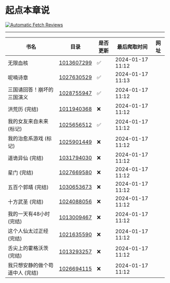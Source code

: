 # 起点本章说
[![Automatic Fetch Reviews](https://github.com/auto-bot-ty/qidian-chapterReview/actions/workflows/fetch.yml/badge.svg?branch=dev)](https://github.com/auto-bot-ty/qidian-chapterReview/actions/workflows/fetch.yml)

---- 
| 书名 | 目录 | 是否更新 | 最后爬取时间 | 网址 |
| --- | --- | --- | --- | --- |
| 无限血核 | [1013607299](https://github.com/auto-bot-ty/qidian-chapterReview/tree/master/docs/category/1013607299.md) | ✅ | 2024-01-17 11:12|  |
| 呢喃诗章 | [1027630529](https://github.com/auto-bot-ty/qidian-chapterReview/tree/master/docs/category/1027630529.md) | ✅ | 2024-01-17 11:13|  |
| 三国请回答！崩坏的三国演义 | [1028755947](https://github.com/auto-bot-ty/qidian-chapterReview/tree/master/docs/category/1028755947.md) | ✅ | 2024-01-17 11:12|  |
| 洪荒历 (完结) | [1011940368](https://github.com/auto-bot-ty/qidian-chapterReview/tree/master/docs/category/1011940368.md) | ❌ | 2024-01-17 11:12|  |
| 我的女友来自未来 (标记) | [1025656512](https://github.com/auto-bot-ty/qidian-chapterReview/tree/master/docs/category/1025656512.md) | ✅ | 2024-01-17 11:12|  |
| 我的治愈系游戏 (标记) | [1025901449](https://github.com/auto-bot-ty/qidian-chapterReview/tree/master/docs/category/1025901449.md) | ❌ | 2024-01-17 11:12|  |
| 道诡异仙 (完结) | [1031794030](https://github.com/auto-bot-ty/qidian-chapterReview/tree/master/docs/category/1031794030.md) | ❌ | 2024-01-17 11:12|  |
| 星门 (完结) | [1027669580](https://github.com/auto-bot-ty/qidian-chapterReview/tree/master/docs/category/1027669580.md) | ❌ | 2024-01-17 11:12|  |
| 五百个郭靖 (完结) | [1030653673](https://github.com/auto-bot-ty/qidian-chapterReview/tree/master/docs/category/1030653673.md) | ❌ | 2024-01-17 11:12|  |
| 十方武圣 (完结) | [1024088056](https://github.com/auto-bot-ty/qidian-chapterReview/tree/master/docs/category/1024088056.md) | ❌ | 2024-01-17 11:12|  |
| 我的一天有48小时 (完结) | [1013009467](https://github.com/auto-bot-ty/qidian-chapterReview/tree/master/docs/category/1013009467.md) | ❌ | 2024-01-17 11:12|  |
| 这个人仙太过正经 (完结) | [1021635590](https://github.com/auto-bot-ty/qidian-chapterReview/tree/master/docs/category/1021635590.md) | ❌ | 2024-01-17 11:12|  |
| 舌尖上的霍格沃茨 (完结) | [1013293257](https://github.com/auto-bot-ty/qidian-chapterReview/tree/master/docs/category/1013293257.md) | ❌ | 2024-01-17 11:12|  |
| 我只想安静的做个苟道中人 (完结) | [1026694115](https://github.com/auto-bot-ty/qidian-chapterReview/tree/master/docs/category/1026694115.md) | ❌ | 2024-01-17 11:12|  |